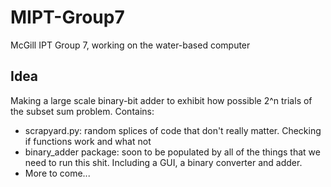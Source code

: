 # MIPT-Group7
McGill IPT Group 7, working on the water-based computer

## Idea
Making a large scale binary-bit adder to exhibit how possible 2^n trials of the subset sum problem. Contains:
  - scrapyard.py: random splices of code that don't really matter. Checking if functions work and what not
  - binary_adder package: soon to be populated by all of the things that we need to run this shit. Including a GUI, a binary converter and adder.
  - More to come...
